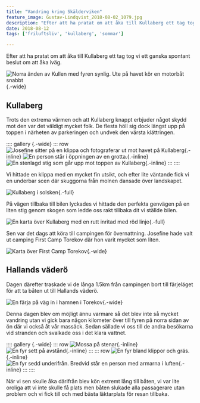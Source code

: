 ```yaml
---
title: "Vandring kring Skälderviken"
feature_image: Gustav-Lindqvist_2018-08-02_1079.jpg
description: "Efter att ha pratat om att åka till Kullaberg ett tag tog vi ett ganska spontant beslut om att åka iväg."
date: 2018-08-12
tags: ['friluftsliv', 'kullaberg', 'sommar']

---
```


Efter att ha pratat om att åka till Kullaberg ett tag tog vi ett ganska spontant beslut om att åka iväg.

![Norra änden av Kullen med fyren synlig. Ute på havet kör en motorbåt snabbt](Gustav-Lindqvist_2018-08-02_0949.jpg){.-wide}

## Kullaberg

Trots den extrema värmen och att Kullaberg knappt erbjuder något skydd mot den var det väldigt mycket folk. De flesta höll sig dock längst upp på toppen i närheten av parkeringen och undvek den värsta klättringen.

:::: gallery {.-wide}
::: row
![Josefine sitter på en klippa och fotograferar ut mot havet på Kullaberg](Gustav-Lindqvist_2018-08-02_1086.jpg){.-inline}
![En person står i öppningen av en grotta.](Gustav-Lindqvist_2018-08-02_0978.jpg){.-inline}
![En stenlagd stig som går upp mot toppen av Kullaberg](Gustav-Lindqvist_2018-08-02_1017-Edit.jpg){.-inline}
:::
::::

Vi hittade en klippa med en mycket fin utsikt, och efter lite väntande fick vi en underbar scen där skuggorna från molnen dansade över landskapet.

![Kullaberg i solsken](Gustav-Lindqvist_2018-08-02_1079.jpg){.-full}

På vägen tillbaka till bilen lyckades vi hittade den perfekta genvägen på en liten stig genom skogen som ledde oss rakt tillbaka dit vi ställde bilen.

![En karta över Kullaberg med en rutt inritad med röd linje](firefox_2018-08-12_10-14-13.png){.-full}

Sen var det dags att köra till campingen för övernattning. Josefine hade valt ut camping First Camp Torekov där hon varit mycket som liten.

![Karta över First Camp Torekov](FC_Torekov_karta_2018_WEB-1440x972.jpg){.-wide}

## Hallands väderö

Dagen därefter traskade vi de långa 1.5km från campingen bort till färjeläget för att ta båten ut till Hallands väderö.

![En färja på väg in i hamnen i Torekov](Gustav-Lindqvist_2018-08-03_1454.jpg){.-wide}

Denna dagen blev om möjligt ännu varmare så det blev inte så mycket vandring utan vi gick bara någon kilometer över till fyren på norra sidan av ön där vi också åt vår massäck. Sedan sällade vi oss till de andra besökarna vid stranden och svalkade oss i det klara vattnet.

:::: gallery {.-wide}
::: row
![Mossa på stenar](Gustav-Lindqvist_2018-08-03_1370.jpg){.-inline}
![En fyr sett på avstånd](Gustav-Lindqvist_2018-08-03_1384.jpg){.-inline}
:::
::: row
![En fyr bland klippor och gräs.](Gustav-Lindqvist_2018-08-03_1389.jpg){.-inline}
![En fyr sedd underifrån. Bredvid står en person med armarna i luften](Gustav-Lindqvist_2018-08-03_1386.jpg){.-inline}
:::
::::

När vi sen skulle åka därifrån blev kön extremt lång till båten, vi var lite oroliga att vi inte skulle få plats men båten slukade alla passagerare utan problem och vi fick till och med bästa läktarplats för resan tillbaka.

